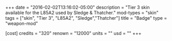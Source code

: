 +++
date = "2016-02-02T13:16:02-05:00"
description = "Tier 3 skin available for the L85A2 used by Sledge & Thatcher."
mod-types = "skin"
tags = ["skin", "Tier 3", "L85A2", "Sledge","Thatcher"]
title = "Badge"
type = "weapon-mod"

[cost]
  credits = "320"
  renown = "12000"
  units = ""
  usd = ""
+++
